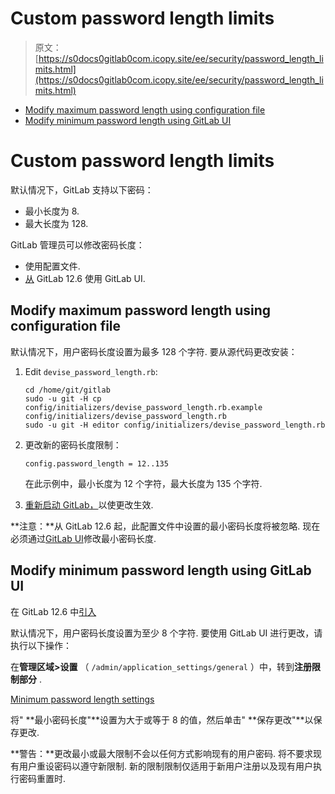 # Custom password length limits

> 原文：[https://s0docs0gitlab0com.icopy.site/ee/security/password_length_limits.html](https://s0docs0gitlab0com.icopy.site/ee/security/password_length_limits.html)

*   [Modify maximum password length using configuration file](#modify-maximum-password-length-using-configuration-file)
*   [Modify minimum password length using GitLab UI](#modify-minimum-password-length-using-gitlab-ui)

# Custom password length limits[](#custom-password-length-limits "Permalink")

默认情况下，GitLab 支持以下密码：

*   最小长度为 8.
*   最大长度为 128.

GitLab 管理员可以修改密码长度：

*   使用配置文件.
*   [从](https://gitlab.com/gitlab-org/gitlab/-/merge_requests/20661) GitLab 12.6 使用 GitLab UI.

## Modify maximum password length using configuration file[](#modify-maximum-password-length-using-configuration-file "Permalink")

默认情况下，用户密码长度设置为最多 128 个字符. 要从源代码更改安装：

1.  Edit `devise_password_length.rb`:

    ```
    cd /home/git/gitlab
    sudo -u git -H cp config/initializers/devise_password_length.rb.example config/initializers/devise_password_length.rb
    sudo -u git -H editor config/initializers/devise_password_length.rb 
    ```

2.  更改新的密码长度限制：

    ```
    config.password_length = 12..135 
    ```

    在此示例中，最小长度为 12 个字符，最大长度为 135 个字符.

3.  [重新启动 GitLab，](../administration/restart_gitlab.html#installations-from-source)以使更改生效.

**注意：**从 GitLab 12.6 起，此配置文件中设置的最小密码长度将被忽略. 现在必须通过[GitLab UI](#modify-minimum-password-length-using-gitlab-ui)修改最小密码长度.

## Modify minimum password length using GitLab UI[](#modify-minimum-password-length-using-gitlab-ui "Permalink")

在 GitLab 12.6 中[引入](https://gitlab.com/gitlab-org/gitlab/-/merge_requests/20661)

默认情况下，用户密码长度设置为至少 8 个字符. 要使用 GitLab UI 进行更改，请执行以下操作：

在**管理区域>设置** （ `/admin/application_settings/general` ）中，转到**注册限制部分** .

[Minimum password length settings](../user/admin_area/img/minimum_password_length_settings_v12_6.png)

将" **最小密码长度"**设置为大于或等于 8 的值，然后单击" **保存更改"**以保存更改.

**警告：**更改最小或最大限制不会以任何方式影响现有的用户密码. 将不要求现有用户重设密码以遵守新限制. 新的限制限制仅适用于新用户注册以及现有用户执行密码重置时.